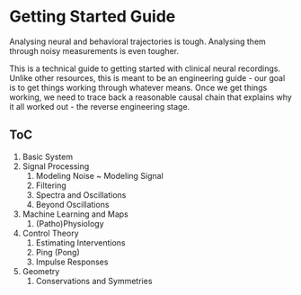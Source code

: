 # Getting Started Guide

Analysing neural and behavioral trajectories is tough.
Analysing them through noisy measurements is even tougher.

This is a technical guide to getting started with clinical neural recordings.
Unlike other resources, this is meant to be an engineering guide - our goal is to get things working through whatever means.
Once we get things working, we need to trace back a reasonable causal chain that explains why it all worked out - the reverse engineering stage.

## ToC
1. Basic System
2. Signal Processing
    1. Modeling Noise ~ Modeling Signal
    2. Filtering
    3. Spectra and Oscillations
    4. Beyond Oscillations
3. Machine Learning and Maps
    1. (Patho)Physiology
4. Control Theory
    1. Estimating Interventions
    2. Ping (Pong)
    3. Impulse Responses
5. Geometry
    1. Conservations and Symmetries
